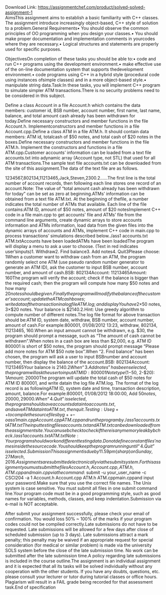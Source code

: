 Download Link: https://assignmentchef.com/product/solved-solved-assignment-1
<br>
AimsThis assignment aims to establish a basic familiarity with C++ classes. The assignment introduce increasingly object-based, C++ style of solution to a problem.General Requirements• You should observe the common principles of OO programming when you design your classes.• You should make proper documentation and implementation comments in yourcodes where they are necessary.• Logical structures and statements are properly used for specific purposes.

ObjectivesOn completion of these tasks you should be able to:• code and run C++ programs using the development environment.• make effective use of the on-line documentation system that supports thedevelopment environment.• code programs using C++ in a hybrid style (procedural code using instances ofsimple classes) and in a more object-based style.• manipulate string data.Task:In these tasks, you will implement C++ program to simulate simpler ATM transactions.There is no security problems need to be considered in this subject.

Define a class Account in a file Account.h which contains the data members: customer id, BSB number, account number, first name, last name, balance, and total amount cash already has been withdrawn for today.Define necessary constructors and member functions in the file Account.h. Implementconstructors and member functions in a file Account.cpp.Define a class ATM in a file ATM.h. It should contain data members: ATM id, totalcash of $50 notes, and total cash of $20 notes in the boxes.Define necessary constructors and member functions in the file ATM.h. Implement the constructors and functions in a file ATM.cpp.Customer accounts’ information can be loaded from a text file accounts.txt into adynamic array (Account type, not STL) that used for all ATM transactions.The sample text file accounts.txt can be downloaded from the site of this assignment.The data of the text file are as follows.

1234567,802134,11213465,Jack,Steven,2300.2……The first line is the total number of account records, then following each line stores one record of an account.Note: The value of “total amount cash already has been withdrawn for today” can be set as zero at beginning.ATMs’ information can be obtained from a text file ATM.txt. At the beginning of thefile, a number indicates the total number of ATMs that available. Each line of the file contains:ATM ID, amount of $50 notes, amount of $20 notesImplement C++ code in a file main.cpp to get accounts’ file and ATMs’ file from the command line arguments, create dynamic arrays to store accounts information and ATMs information, load data from the given files into the dynamic arrays of accounts and ATMs, implement C++ code in main.cpp to process transactions’ simulations described below../ass1 accounts.txt ATM.txtAccounts have been loadedATMs have been loadedThe program will display a menu to ask a user to choose. (Text in red indicates user’sinputs)1. Withdraw2. Find balance3. Add notes4. Quit3Please choose: 1When a customer want to withdraw cash from an ATM, the program randomly select one ATM (use pseudo random number generator to generate an ATM ID), ask the customer to input BSB number, account number, and amount of cash.BSB: 802134Account: 11213465Amount: 160The program will verify the account; check if the balance is bigger than the required cash; then the program will compute how many $50 notes and how many $20 notes should be given.Finally the program will modify the balance of the customer’s account; update the ATM cash boxes; write data of the transaction in a log file ATM.log; and displayYou have 2×$50 notes, 3×$20 notes. Your balance is $2140.2.Hint: Use greedy algorithm to compute number of different notes.The log file format for above transaction should be:ATM ID, system date, withdraw, BSB number, account number, amount of cash.For example:800001, 01/08/2012 13:23, withdraw, 802134, 11213465, 160.When an input amount cannot be withdrawn, e.g. $30, the program should prompt a message, such as “The amount of cash cannot be withdrawn”.When notes in a cash box are less than $2,000, e.g. ATM ID 800001 is short of $50 notes, the program should prompt message “Please add more notes for ATM $50 note box”.When “2. Find balance” has been chosen, the program will ask a user to input BSBnumber and account number, then display the balance of the account.BSB: 802134Account: 11213465Your balance is $2140.2When “3. Add notes” has been selected, the program will ask the user to inputATM ID: 800001Note type (1-$50, 2-$20): 1Amount: 20000The program will update the total cash of $50 notes for ATM ID 800001, and write datain the log file ATM.log. The format of the log record is as followingATM ID, system date and time, transaction description, amount, balance.For example:800001, 01/08/2012 18:00:00, Add $50 notes, 20000, 29000.When “4. Quit” is selected, the program should save accounts data into accounts.txt, and save ATM data into ATM.txt, then quit.Testing:Use g++ to compile the source files by g++ –o ass1 main.cpp Account.cpp ATM.cpp and run the program by./ass1 accounts.txt ATM.txtThe input testing files accounts.txt and ATM.txt can be downloaded from theassignment site.You can use bcheck to check if there is any memory leak bybcheck ./ass1 accounts.txt ATM.txtNote: Your program should work on different testing data. Do not define constant files’ names inside the source code. You should keep the program running until “4. Quit” isselected.SubmissionThis assignment is due by 11.59 pm (sharp) on Sunday, 27 March, 2016.Assignments are submitted electronically via the submit system.For this assignment you must submit the files Account.h, Account.cpp, ATM.h,ATM.cpp and main.cpp via the command:$ submit -u your_user_name -c CSCI204 -a 1 Account.h Account.cpp ATM.h ATM.cppmain.cppand input your password.Make sure that you use the correct file names. The Unix system is case sensitive. You must submit all files in one submit command line.Your program code must be in a good programming style, such as good names for variables, methods, classes, and keep indentation.Submission via e-mail is NOT acceptable.

After submit your assignment successfully, please check your email of confirmation. You would loss 50% ~ 100% of the marks if your program codes could not be compiled correctly.Late submissions do not have to be requested. Late submissions will be allowed for a few days after close of scheduled submission (up to 3 days). Late submissions attract a mark penalty; this penalty may be waived if an appropriate request for special consideration (for medical or similar problem) is made via the university SOLS system before the close of the late submission time. No work can be submitted after the late submission time.A policy regarding late submissions is included in the course outline.The assignment is an individual assignment and it is expected that all its tasks will be solved individually without any cooperation with the other students. If you have any doubts, questions, etc. please consult your lecturer or tutor during tutorial classes or office hours. Plagiarism will result in a FAIL grade being recorded for that assessment task.End of specification